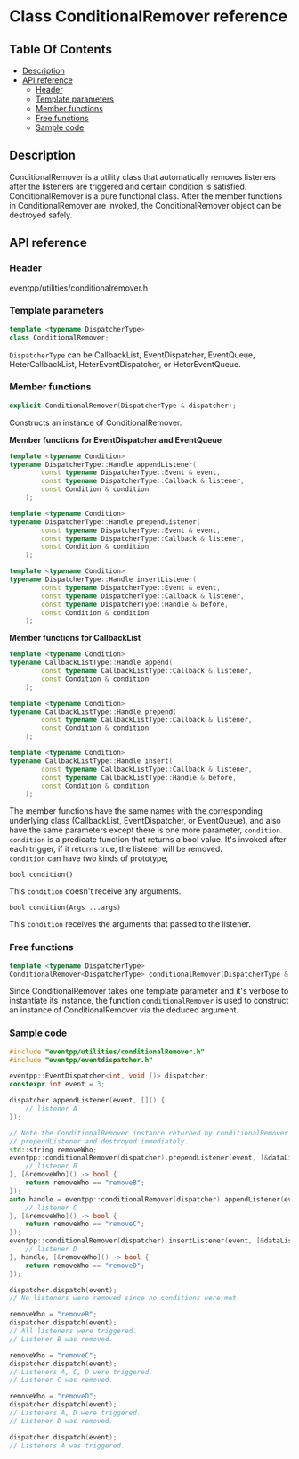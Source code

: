 # Class ConditionalRemover reference

<!--begintoc-->
## Table Of Contents

* [Description](#a2_1)
* [API reference](#a2_2)
  * [Header](#a3_1)
  * [Template parameters](#a3_2)
  * [Member functions](#a3_3)
  * [Free functions](#a3_4)
  * [Sample code](#a3_5)
<!--endtoc-->

<a id="a2_1"></a>
## Description

ConditionalRemover is a utility class that automatically removes listeners after the listeners are triggered and certain condition is satisfied.  
ConditionalRemover is a pure functional class. After the member functions in ConditionalRemover are invoked, the ConditionalRemover object can be destroyed safely.  

<a id="a2_2"></a>
## API reference

<a id="a3_1"></a>
### Header

eventpp/utilities/conditionalremover.h

<a id="a3_2"></a>
### Template parameters

```c++
template <typename DispatcherType>
class ConditionalRemover;
```

`DispatcherType` can be CallbackList, EventDispatcher, EventQueue, HeterCallbackList, HeterEventDispatcher, or HeterEventQueue.

<a id="a3_3"></a>
### Member functions

```c++
explicit ConditionalRemover(DispatcherType & dispatcher);
```

Constructs an instance of ConditionalRemover.

**Member functions for EventDispatcher and EventQueue**
```c++
template <typename Condition>
typename DispatcherType::Handle appendListener(
		const typename DispatcherType::Event & event,
		const typename DispatcherType::Callback & listener,
		const Condition & condition
	);

template <typename Condition>
typename DispatcherType::Handle prependListener(
		const typename DispatcherType::Event & event,
		const typename DispatcherType::Callback & listener,
		const Condition & condition
	);

template <typename Condition>
typename DispatcherType::Handle insertListener(
		const typename DispatcherType::Event & event,
		const typename DispatcherType::Callback & listener,
		const typename DispatcherType::Handle & before,
		const Condition & condition
	);
```

**Member functions for CallbackList**
```c++
template <typename Condition>
typename CallbackListType::Handle append(
		const typename CallbackListType::Callback & listener,
		const Condition & condition
	);

template <typename Condition>
typename CallbackListType::Handle prepend(
		const typename CallbackListType::Callback & listener,
		const Condition & condition
	);

template <typename Condition>
typename CallbackListType::Handle insert(
		const typename CallbackListType::Callback & listener,
		const typename CallbackListType::Handle & before,
		const Condition & condition
	);
```

The member functions have the same names with the corresponding underlying class (CallbackList, EventDispatcher, or EventQueue), and also have the same parameters except there is one more parameter, `condition`. `condition` is a predicate function that returns a bool value. It's invoked after each trigger, if it returns true, the listener will be removed.  
`condition` can have two kinds of prototype,  

```
bool condition()
```
This `condition` doesn't receive any arguments.

```
bool condition(Args ...args)
```
This `condition` receives the arguments that passed to the listener.

<a id="a3_4"></a>
### Free functions

```c++
template <typename DispatcherType>
ConditionalRemover<DispatcherType> conditionalRemover(DispatcherType & dispatcher);
```

Since ConditionalRemover takes one template parameter and it's verbose to instantiate its instance, the function `conditionalRemover` is used to construct an instance of ConditionalRemover via the deduced argument.

<a id="a3_5"></a>
### Sample code

```c++
#include "eventpp/utilities/conditionalRemover.h"
#include "eventpp/eventdispatcher.h"

eventpp::EventDispatcher<int, void ()> dispatcher;
constexpr int event = 3;

dispatcher.appendListener(event, []() {
	// listener A
});

// Note the ConditionalRemover instance returned by conditionalRemover is invoked
// prependListener and destroyed immediately.
std::string removeWho;
eventpp::conditionalRemover(dispatcher).prependListener(event, [&dataList]() {
	// listener B
}, [&removeWho]() -> bool {
	return removeWho == "removeB";
});
auto handle = eventpp::conditionalRemover(dispatcher).appendListener(event, [&dataList]() {
	// listener C
}, [&removeWho]() -> bool {
	return removeWho == "removeC";
});
eventpp::conditionalRemover(dispatcher).insertListener(event, [&dataList]() {
	// listener D
}, handle, [&removeWho]() -> bool {
	return removeWho == "removeD";
});

dispatcher.dispatch(event);
// No listeners were removed since no conditions were met.

removeWho = "removeB";
dispatcher.dispatch(event);
// All listeners were triggered.
// Listener B was removed.

removeWho = "removeC";
dispatcher.dispatch(event);
// Listeners A, C, D were triggered.
// Listener C was removed.

removeWho = "removeD";
dispatcher.dispatch(event);
// Listeners A, D were triggered.
// Listener D was removed.

dispatcher.dispatch(event);
// Listeners A was triggered.

```
